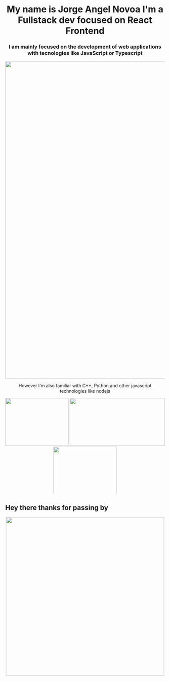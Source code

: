 
<h1 align="center"> My name is Jorge Angel Novoa I'm a Fullstack dev focused on React Frontend</h1>
<div align="center">
  <h3>I am mainly focused on the development of web applications with tecnologies like JavaScript or Typescript</h3> <img src="https://geekflare.com/wp-content/uploads/2021/09/javascript-vs-typescript.jpg" width="1000"/>
  <p>However I'm also familiar with C++, Python and other javascript technologies like nodejs</p> 
  <img src="https://encrypted-tbn0.gstatic.com/images?q=tbn:ANd9GcS0FMqctbfI-rQRnfkx3zlQTp-DatdCiBxXmA&usqp=CAU" width="200" height="150"/>
  <img src="https://anthoncode.com/wp-content/uploads/2019/01/c-logo-png.png" width="300" height="150"/>
  <img src="https://assets.zabbix.com/img/brands/nodejs.svg" width="200" height="150"/>
</div>
<h2>Hey there thanks for passing by</h2>
<div align="center">
  <img src="https://media2.giphy.com/media/qgQUggAC3Pfv687qPC/giphy.gif?cid=ecf05e47hqr7ft8jafoy7vehvq89vptm76txjcgqs0j5rrrg&rid=giphy.gif&ct=g" width="500"/>
</div>
